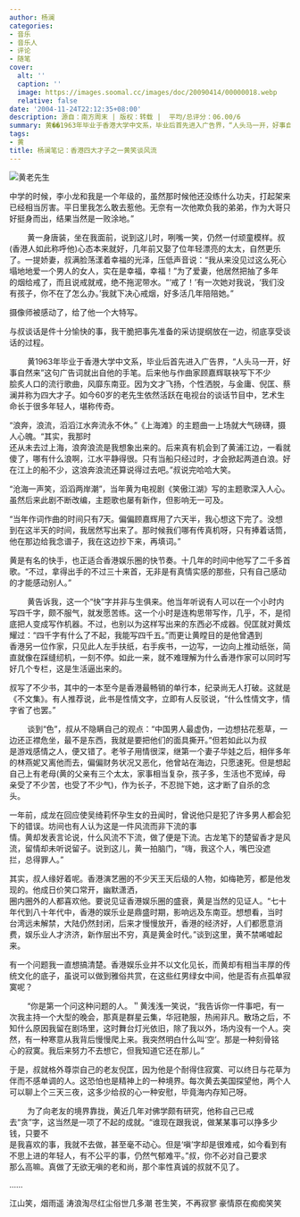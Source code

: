 ```yaml
---
author: 杨澜
categories:
- 音乐
- 音乐人
- 评论
- 随笔
cover:
  alt: ''
  caption: ''
  image: https://images.soomal.cc/images/doc/20090414/00000018.webp
  relative: false
date: '2004-11-24T22:12:35+08:00'
description: 源自：南方周末 | 版权：转载 |  平均/总评分：06.00/6
summary: 黄��1963年毕业于香港大学中文系，毕业后首先进入广告界，“人头马一开，好事自然来”这句广告词就出自他的手笔。后来他与作曲家顾嘉辉联袂写下不少脍炙人口的流行歌曲，风靡东南亚。因为文才飞扬，个性洒脱，与金庸、倪匡、蔡澜并称为四大才子
tags:
- 黄
title: 杨澜笔记：香港四大才子之一黄笑谈风流
---
```


![黄老先生](https://images.soomal.cc/images/doc/20090414/00000018.webp)



中学的时候，李小龙和我是一个年级的，虽然那时候他还没练什么功夫，打起架来已经相当厉害。平日里我怎么敢去惹他。无奈有一次他欺负我的弟弟，作为大哥只好挺身而出，结果当然是一败涂地。”


　 　黄一身唐装，坐在我面前，说到这儿时，咧嘴一笑，仍然一付顽童模样。叔(香港人如此称呼他)心态本来就好，几年前又娶了位年轻漂亮的太太，自然更乐  
了。一提娇妻，叔满脸荡漾着幸福的光泽，压低声音说：“我从来没见过这么死心塌地地爱一个男人的女人，实在是幸福，幸福！”为了爱妻，他居然把抽了多年  
的烟给戒了，而且说戒就戒，绝不拖泥带水。“‘戒了！’有一次她对我说，‘我们没有孩子，你不在了怎么办。’我就下决心戒烟，好多活几年陪陪她。”

摄像师被感动了，给了他一个大特写。

与叔谈话是件十分愉快的事，我干脆把事先准备的采访提纲放在一边，彻底享受谈话的过程。

　 　黄1963年毕业于香港大学中文系，毕业后首先进入广告界，“人头马一开，好事自然来”这句广告词就出自他的手笔。后来他与作曲家顾嘉辉联袂写下不少  
脍炙人口的流行歌曲，风靡东南亚。因为文才飞扬，个性洒脱，与金庸、倪匡、蔡澜并称为四大才子。如今60岁的老先生依然活跃在电视台的谈话节目中，艺术生  
命长于很多年轻人，堪称传奇。

“浪奔，浪流，滔滔江水奔流永不休。”《上海滩》的主题曲一上场就大气磅礴，摄人心魄。“其实，我那时  
还从未去过上海，浪奔浪流是我想象出来的。后来真有机会到了黄浦江边，一看就傻了，哪有什么浪啊，江水平静得很。只有当船只经过时，才会掀起两道白浪。好  
在江上的船不少，这浪奔浪流还算说得过去吧。”叔说完哈哈大笑。

“沧海一声笑，滔滔两岸潮”，当年黄为电视剧《笑傲江湖》写的主题歌深入人心。虽然后来此剧不断改编，主题歌也屡有新作，但影响无一可及。

“当年作词作曲的时间只有7天。偏偏顾嘉辉用了六天半，我心想这下完了。没想到在这半天的时间，我居然写出来了。那时候我们哪有传真机呀，只有捧着话筒，他在那边给我念谱子，我在这边抄下来，再填词。”

黄是有名的快手，也正适合香港娱乐圈的快节奏。十几年的时间中他写了二千多首歌。“不过，拿得出手的不过三十来首，无非是有真情实感的那些，只有自己感动的才能感动别人。”

　 　黄告诉我，这一个“快”字并非与生俱来。他当年听说有人可以在一个小时内写四千字，颇不服气，就发愿苦练。这一个小时是连构思带写作，几乎，不，是彻  
底把人变成写作机器。不过，也别以为这样写出来的东西必不成器。倪匡就对黄炫耀过：“四千字有什么了不起，我能写四千五。”而更让黄瞠目的是他曾遇到  
香港另一位作家，只见此人左手扶纸，右手疾书，一边写，一边向上推动纸张，简直就像在踩缝纫机，一刻不停。如此一来，就不难理解为什么香港作家可以同时写  
好几个专栏，这是生活逼出来的。

叔写了不少书，其中的一本至今是香港最畅销的单行本，纪录尚无人打破。这就是《不文集》。有人推荐说，此书是性情文字，立即有人反驳说，“什么性情文字，情字省了也罢。”

　 　谈到“色”，叔从不隐瞒自己的观点：“中国男人最虚伪，一边想拈花惹草，一边还正襟危坐，最不是东西，我就是要把他们的面具撕开。”但若如此以为叔  
是游戏感情之人，便又错了。老爷子用情很深，继第一个妻子华娃之后，相伴多年的林燕妮又离他而去，偏偏财务状况又恶化，他曾站在海边，只愿速死。但是想起  
自己上有老母(黄的父亲有三个太太，家事相当复杂，孩子多，生活也不宽绰，母亲受了不少苦，也受了不少气)，作为长子，不忍抛下她，这才断了自杀的念  
头。

一年前，成龙在回应使吴绮莉怀孕生女的丑闻时，曾说他只是犯了许多男人都会犯下的错误。坊间也有人认为这是一件风流而非下流的事  
情。黄却发表言论说，什么风流不下流，做了便是下流。古龙笔下的楚留香才是风流，留情却未听说留子。说到这儿，黄一拍脑门，“嗨，我这个人，嘴巴没遮  
拦，总得罪人。”

其实，叔人缘好着呢。香港演艺圈的不少天王天后级的人物，如梅艳芳，都是他发现的。他成日价笑口常开，幽默潇洒，  
圈内圈外的人都喜欢他。要说见证香港娱乐圈的盛衰，黄是当然的见证人。“七十年代到八十年代中，香港的娱乐业是鼎盛时期，影响远及东南亚。想想看，当时  
台湾远未解禁，大陆仍然封闭，后来才慢慢放开，香港的经济好，人们都愿意消费，娱乐业人才济济，新作层出不穷，真是黄金时代。”谈到这里，黄不禁唏嘘起  
来。

有一个问题我一直想搞清楚。香港娱乐业并不以文化见长，而黄却有相当丰厚的传统文化的底子，虽说可以做到雅俗共赏，在这些红男绿女中间，他是否有点孤单寂寞呢？

　 　“你是第一个问这种问题的人。＂黄浅浅一笑说，“我告诉你一件事吧，有一次我主持一个大型的晚会，那真是群星云集，华冠艳服，热闹非凡。散场之后，不  
知什么原因我留在剧场里，这时舞台灯光依旧，除了我以外，场内没有一个人。突然，有一种寒意从我背后慢慢爬上来。我突然明白什么叫‘空’。那是一种刻骨铭  
心的寂寞。我后来努力不去想它，但我知道它还在那儿。”

于是，叔就格外尊崇自己的老友倪匡，因为他是个耐得住寂寞、可以终日与花草为伴而不感单调的人。这恐怕也是精神上的一种境界。每次黄去美国探望他，两个人可以聊上个三天三夜，这多少给叔的心一种安慰，毕竟海内存知己呀。

　 　为了向老友的境界靠拢，黄近几年对佛学颇有研究，他称自己已戒去“贪”字，这当然是一项了不起的成就。“谁现在跟我说，做某某事可以挣多少钱，只要不  
是我喜欢的事，我就不去做，甚至毫不动心。但是‘嗔’字却是很难戒，如今看到有不思上进的年轻人，有不公平的事，仍然气郁难平。”叔，你不必对自己要求  
那么高嘛。真做了无欲无嗔的老和尚，那个率性真诚的叔就不见了。

……

江山笑，烟雨遥
涛浪淘尽红尘俗世几多潮
苍生笑，不再寂寥
豪情原在痴痴笑笑